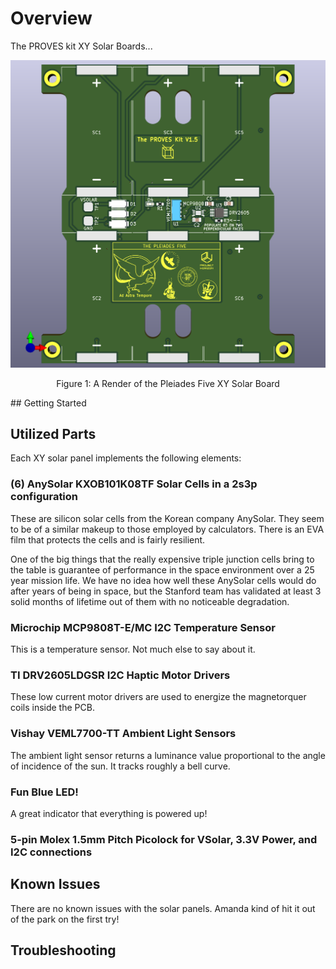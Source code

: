 # Overview
The PROVES kit XY Solar Boards...

![Figure 1](images/solar-panel-NoCutout.png)
<p align="center">Figure 1: A Render of the Pleiades Five XY Solar Board</p>
## Getting Started

## Utilized Parts
Each XY solar panel implements the following elements:

### (6) AnySolar KXOB101K08TF Solar Cells in a 2s3p configuration 
These are silicon solar cells from the Korean company AnySolar. They seem to be of a similar makeup to those employed by calculators. There is an EVA film that protects the cells and is fairly resilient. 

One of the big things that the really expensive triple junction cells bring to the table is guarantee of performance in the space environment over a 25 year mission life. We have no idea how well these AnySolar cells would do after years of being in space, but the Stanford team has validated at least 3 solid months of lifetime out of them with no noticeable degradation. 

### Microchip MCP9808T-E/MC I2C Temperature Sensor 
This is a temperature sensor. Not much else to say about it. 

### TI DRV2605LDGSR I2C Haptic Motor Drivers 
These low current motor drivers are used to energize the magnetorquer coils inside the PCB. 

### Vishay VEML7700-TT Ambient Light Sensors 
The ambient light sensor returns a luminance value proportional to the angle of incidence of the sun. It tracks roughly a bell curve. 

### Fun Blue LED!
A great indicator that everything is powered up! 

### 5-pin Molex 1.5mm Pitch Picolock for VSolar, 3.3V Power, and I2C connections


## Known Issues
There are no known issues with the solar panels. Amanda kind of hit it out of the park on the first try! 

## Troubleshooting